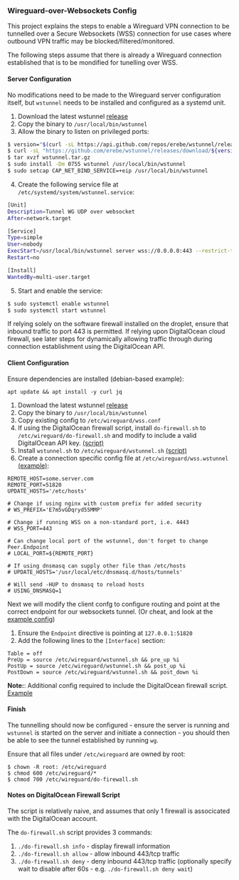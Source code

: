 ### Wireguard-over-Websockets Config

This project explains the steps to enable a Wireguard VPN connection to be tunnelled over a Secure Websockets (WSS) connection for use cases where outbound VPN traffic may be blocked/filtered/monitored.

The following steps assume that there is already a Wireguard connection established that is to be mondified for tunelling over WSS.

#### Server Configuration

No modifications need to be made to the Wireguard server configuration itself, but `wstunnel` needs to be installed and configured as a systemd unit.

1. Download the latest wstunnel [release](https://github.com/erebe/wstunnel/releases)
2. Copy the binary to `/usr/local/bin/wstunnel`
3. Allow the binary to listen on privileged ports:

```bash
$ version="$(curl -sL https://api.github.com/repos/erebe/wstunnel/releases | grep -m1 -Po 'tag_name": "\K[^"]+')"
$ curl -sL "https://github.com/erebe/wstunnel/releases/download/${version}/wstunnel_${version/v/}_linux_amd64.tar.gz" > wstunnel.tar.gz
$ tar xvzf wstunnel.tar.gz
$ sudo install -Dm 0755 wstunnel /usr/local/bin/wstunnel
$ sudo setcap CAP_NET_BIND_SERVICE=+eip /usr/local/bin/wstunnel
```

4. Create the following service file at `/etc/systemd/system/wstunnel.service`:

```bash
[Unit]
Description=Tunnel WG UDP over websocket
After=network.target

[Service]
Type=simple
User=nobody
ExecStart=/usr/local/bin/wstunnel server wss://0.0.0.0:443 --restrict-to 127.0.0.1:51820
Restart=no

[Install]
WantedBy=multi-user.target
```

5. Start and enable the service:

```bash
$ sudo systemctl enable wstunnel
$ sudo systemctl start wstunnel
```

If relying solely on the software firewall installed on the droplet, ensure that inbound traffic to port 443 is permitted. If relying upon DigitalOcean cloud firewall, see later steps for dynamically allowing traffic through during connection establishment using the DigitalOcean API.

#### Client Configuration

Ensure dependencies are installed (debian-based example):

```
apt update && apt install -y curl jq
```

1. Download the latest wstunnel [release](https://github.com/erebe/wstunnel/releases)
2. Copy the binary to `/usr/local/bin/wstunnel`
3. Copy existing config to `/etc/wireguard/wss.conf`
4. If using the DigitalOcean firewall script, install `do-firewall.sh` to `/etc/wireguard/do-firewall.sh` and modify to include a valid DigitalOcean API key. [(script)](./do-firewall.sh)
5. Install `wstunnel.sh` to `/etc/wireguard/wstunnel.sh` [(script)](./wstunnel.sh)
6. Create a connection specific config file at `/etc/wireguard/wss.wstunnel` [(example)](./wss.wstunnel):

```
REMOTE_HOST=some.server.com
REMOTE_PORT=51820
UPDATE_HOSTS='/etc/hosts'

# Change if using nginx with custom prefix for added security
# WS_PREFIX='E7m5vGDqryd55MMP'

# Change if running WSS on a non-standard port, i.e. 4443
# WSS_PORT=443

# Can change local port of the wstunnel, don't forget to change Peer.Endpoint
# LOCAL_PORT=${REMOTE_PORT}

# If using dnsmasq can supply other file than /etc/hosts
# UPDATE_HOSTS='/usr/local/etc/dnsmasq.d/hosts/tunnels'

# Will send -HUP to dnsmasq to reload hosts
# USING_DNSMASQ=1
```

Next we will modify the client confg to configure routing and point at the correct endpoint for our websockets tunnel. (Or cheat, and look at the [example config](./wss.conf))

1. Ensure the `Endpoint` directive is pointing at `127.0.0.1:51820`
2. Add the following lines to the `[Interface]` section:

```
Table = off
PreUp = source /etc/wireguard/wstunnel.sh && pre_up %i
PostUp = source /etc/wireguard/wstunnel.sh && post_up %i
PostDown = source /etc/wireguard/wstunnel.sh && post_down %i
```

**Note:**: Additional config required to include the DigitalOcean firewall script. [Example](./wss-with-firewall.conf)

#### Finish

The tunnelling should now be configured - ensure the server is running and `wstunnel` is started on the server and initiate a connection - you should then be able to see the tunnel established by running `wg`.

Ensure that all files under `/etc/wireguard` are owned by root:

```
$ chown -R root: /etc/wireguard
$ chmod 600 /etc/wireguard/*
$ chmod 700 /etc/wireguard/do-firewall.sh
```

#### Notes on DigitalOcean Firewall Script

The script is relatively naive, and assumes that only 1 firewall is associcated with the DigitalOcean account.

The `do-firewall.sh` script provides 3 commands:

1. `./do-firewall.sh info` - display firewall information
2. `./do-firewall.sh allow` - allow inbound 443/tcp traffic
3. `./do-firewall.sh deny` - deny inbound 443/tcp traffic (optionally specify wait to disable after 60s - e.g. `./do-firewall.sh deny wait`)
